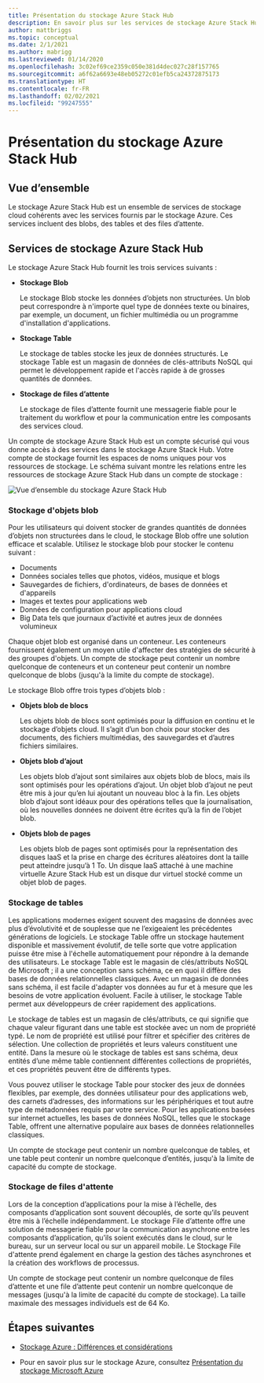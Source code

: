 ```yaml
---
title: Présentation du stockage Azure Stack Hub
description: En savoir plus sur les services de stockage Azure Stack Hub.
author: mattbriggs
ms.topic: conceptual
ms.date: 2/1/2021
ms.author: mabrigg
ms.lastreviewed: 01/14/2020
ms.openlocfilehash: 3c02ef69ce2359c050e381d4dec027c28f157765
ms.sourcegitcommit: a6f62a6693e48eb05272c01efb5ca24372875173
ms.translationtype: HT
ms.contentlocale: fr-FR
ms.lasthandoff: 02/02/2021
ms.locfileid: "99247555"
---
```

# <a name="introduction-to-azure-stack-hub-storage"></a>Présentation du stockage Azure Stack Hub

## <a name="overview"></a>Vue d’ensemble

Le stockage Azure Stack Hub est un ensemble de services de stockage cloud cohérents avec les services fournis par le stockage Azure. Ces services incluent des blobs, des tables et des files d’attente.

## <a name="azure-stack-hub-storage-services"></a>Services de stockage Azure Stack Hub

Le stockage Azure Stack Hub fournit les trois services suivants :

- **Stockage Blob**

    Le stockage Blob stocke les données d’objets non structurées. Un blob peut correspondre à n'importe quel type de données texte ou binaires, par exemple, un document, un fichier multimédia ou un programme d'installation d'applications.

- **Stockage Table**

    Le stockage de tables stocke les jeux de données structurés. Le stockage Table est un magasin de données de clés-attributs NoSQL qui permet le développement rapide et l'accès rapide à de grosses quantités de données.

- **Stockage de files d’attente**

    Le stockage de files d’attente fournit une messagerie fiable pour le traitement du workflow et pour la communication entre les composants des services cloud.

Un compte de stockage Azure Stack Hub est un compte sécurisé qui vous donne accès à des services dans le stockage Azure Stack Hub. Votre compte de stockage fournit les espaces de noms uniques pour vos ressources de stockage. Le schéma suivant montre les relations entre les ressources de stockage Azure Stack Hub dans un compte de stockage :

![Vue d’ensemble du stockage Azure Stack Hub](media/azure-stack-storage-overview/azurestackstorageoverview.svg)

### <a name="blob-storage"></a>Stockage d'objets blob

Pour les utilisateurs qui doivent stocker de grandes quantités de données d’objets non structurées dans le cloud, le stockage Blob offre une solution efficace et scalable. Utilisez le stockage blob pour stocker le contenu suivant :

- Documents
- Données sociales telles que photos, vidéos, musique et blogs
- Sauvegardes de fichiers, d'ordinateurs, de bases de données et d'appareils
- Images et textes pour applications web
- Données de configuration pour applications cloud
- Big Data tels que journaux d’activité et autres jeux de données volumineux

Chaque objet blob est organisé dans un conteneur. Les conteneurs fournissent également un moyen utile d'affecter des stratégies de sécurité à des groupes d'objets. Un compte de stockage peut contenir un nombre quelconque de conteneurs et un conteneur peut contenir un nombre quelconque de blobs (jusqu'à la limite du compte de stockage).

Le stockage Blob offre trois types d’objets blob :

- **Objets blob de blocs**

    Les objets blob de blocs sont optimisés pour la diffusion en continu et le stockage d’objets cloud. Il s’agit d’un bon choix pour stocker des documents, des fichiers multimédias, des sauvegardes et d’autres fichiers similaires.

- **Objets blob d’ajout**

    Les objets blob d’ajout sont similaires aux objets blob de blocs, mais ils sont optimisés pour les opérations d’ajout. Un objet blob d’ajout ne peut être mis à jour qu’en lui ajoutant un nouveau bloc à la fin. Les objets blob d’ajout sont idéaux pour des opérations telles que la journalisation, où les nouvelles données ne doivent être écrites qu’à la fin de l’objet blob.

- **Objets blob de pages**

    Les objets blob de pages sont optimisés pour la représentation des disques IaaS et la prise en charge des écritures aléatoires dont la taille peut atteindre jusqu’à 1 To. Un disque IaaS attaché à une machine virtuelle Azure Stack Hub est un disque dur virtuel stocké comme un objet blob de pages.

### <a name="table-storage"></a>Stockage de tables

Les applications modernes exigent souvent des magasins de données avec plus d’évolutivité et de souplesse que ne l’exigeaient les précédentes générations de logiciels. Le stockage Table offre un stockage hautement disponible et massivement évolutif, de telle sorte que votre application puisse être mise à l'échelle automatiquement pour répondre à la demande des utilisateurs. Le stockage Table est le magasin de clés/attributs NoSQL de Microsoft ; il a une conception sans schéma, ce en quoi il diffère des bases de données relationnelles classiques. Avec un magasin de données sans schéma, il est facile d'adapter vos données au fur et à mesure que les besoins de votre application évoluent. Facile à utiliser, le stockage Table permet aux développeurs de créer rapidement des applications.

Le stockage de tables est un magasin de clés/attributs, ce qui signifie que chaque valeur figurant dans une table est stockée avec un nom de propriété typé. Le nom de propriété est utilisé pour filtrer et spécifier des critères de sélection. Une collection de propriétés et leurs valeurs constituent une entité. Dans la mesure où le stockage de tables est sans schéma, deux entités d’une même table contiennent différentes collections de propriétés, et ces propriétés peuvent être de différents types.

Vous pouvez utiliser le stockage Table pour stocker des jeux de données flexibles, par exemple, des données utilisateur pour des applications web, des carnets d’adresses, des informations sur les périphériques et tout autre type de métadonnées requis par votre service. Pour les applications basées sur internet actuelles, les bases de données NoSQL, telles que le stockage Table, offrent une alternative populaire aux bases de données relationnelles classiques.

Un compte de stockage peut contenir un nombre quelconque de tables, et une table peut contenir un nombre quelconque d’entités, jusqu'à la limite de capacité du compte de stockage.

### <a name="queue-storage"></a>Stockage de files d'attente

Lors de la conception d’applications pour la mise à l’échelle, des composants d’application sont souvent découplés, de sorte qu’ils peuvent être mis à l’échelle indépendamment. Le stockage File d’attente offre une solution de messagerie fiable pour la communication asynchrone entre les composants d’application, qu’ils soient exécutés dans le cloud, sur le bureau, sur un serveur local ou sur un appareil mobile. Le Stockage File d'attente prend également en charge la gestion des tâches asynchrones et la création des workflows de processus.

Un compte de stockage peut contenir un nombre quelconque de files d’attente et une file d’attente peut contenir un nombre quelconque de messages (jusqu'à la limite de capacité du compte de stockage). La taille maximale des messages individuels est de 64 Ko.

## <a name="next-steps"></a>Étapes suivantes

- [Stockage Azure : Différences et considérations](azure-stack-acs-differences.md)

- Pour en savoir plus sur le stockage Azure, consultez [Présentation du stockage Microsoft Azure](/azure/storage/common/storage-introduction)

